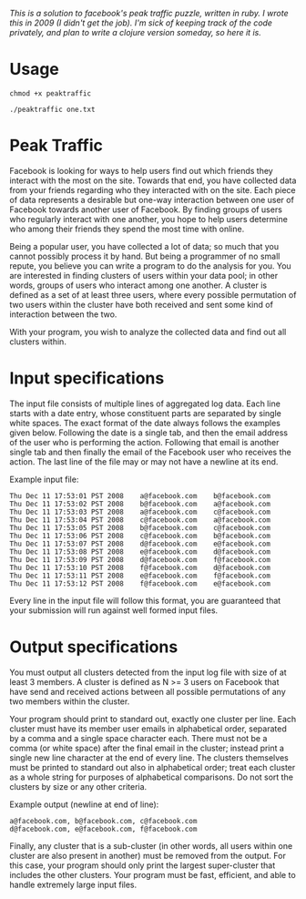 *This is a solution to facebook's peak traffic puzzle, written in ruby. I wrote this in 2009 (I didn't get the job). I'm sick of keeping track of the code privately, and plan to write a clojure version someday, so here it is.*

# Usage
`chmod +x peaktraffic`

`./peaktraffic one.txt`

# Peak Traffic

Facebook is looking for ways to help users find out which friends they interact with the most on the site. Towards that end, you have collected data from your friends regarding who they interacted with on the site. Each piece of data represents a desirable but one-way interaction between one user of Facebook towards another user of Facebook. By finding groups of users who regularly interact with one another, you hope to help users determine who among their friends they spend the most time with online.

Being a popular user, you have collected a lot of data; so much that you cannot possibly process it by hand. But being a programmer of no small repute, you believe you can write a program to do the analysis for you. You are interested in finding clusters of users within your data pool; in other words, groups of users who interact among one another. A cluster is defined as a set of at least three users, where every possible permutation of two users within the cluster have both received and sent some kind of interaction between the two.

With your program, you wish to analyze the collected data and find out all clusters within.

# Input specifications

The input file consists of multiple lines of aggregated log data. Each line starts with a date entry, whose constituent parts are separated by single white spaces. The exact format of the date always follows the examples given below. Following the date is a single tab, and then the email address of the user who is performing the action. Following that email is another single tab and then finally the email of the Facebook user who receives the action. The last line of the file may or may not have a newline at its end.

Example input file:

    Thu Dec 11 17:53:01 PST 2008    a@facebook.com    b@facebook.com
    Thu Dec 11 17:53:02 PST 2008    b@facebook.com    a@facebook.com
    Thu Dec 11 17:53:03 PST 2008    a@facebook.com    c@facebook.com
    Thu Dec 11 17:53:04 PST 2008    c@facebook.com    a@facebook.com
    Thu Dec 11 17:53:05 PST 2008    b@facebook.com    c@facebook.com
    Thu Dec 11 17:53:06 PST 2008    c@facebook.com    b@facebook.com
    Thu Dec 11 17:53:07 PST 2008    d@facebook.com    e@facebook.com
    Thu Dec 11 17:53:08 PST 2008    e@facebook.com    d@facebook.com
    Thu Dec 11 17:53:09 PST 2008    d@facebook.com    f@facebook.com
    Thu Dec 11 17:53:10 PST 2008    f@facebook.com    d@facebook.com
    Thu Dec 11 17:53:11 PST 2008    e@facebook.com    f@facebook.com
    Thu Dec 11 17:53:12 PST 2008    f@facebook.com    e@facebook.com

Every line in the input file will follow this format, you are guaranteed that your submission will run against well formed input files.

# Output specifications

You must output all clusters detected from the input log file with size of at least 3 members. A cluster is defined as N >= 3 users on Facebook that have send and received actions between all possible permutations of any two members within the cluster.

Your program should print to standard out, exactly one cluster per line. Each cluster must have its member user emails in alphabetical order, separated by a comma and a single space character each. There must not be a comma (or white space) after the final email in the cluster; instead print a single new line character at the end of every line. The clusters themselves must be printed to standard out also in alphabetical order; treat each cluster as a whole string for purposes of alphabetical comparisons. Do not sort the clusters by size or any other criteria.

Example output (newline at end of line):

    a@facebook.com, b@facebook.com, c@facebook.com
    d@facebook.com, e@facebook.com, f@facebook.com

Finally, any cluster that is a sub-cluster (in other words, all users within one cluster are also present in another) must be removed from the output. For this case, your program should only print the largest super-cluster that includes the other clusters. Your program must be fast, efficient, and able to handle extremely large input files.
